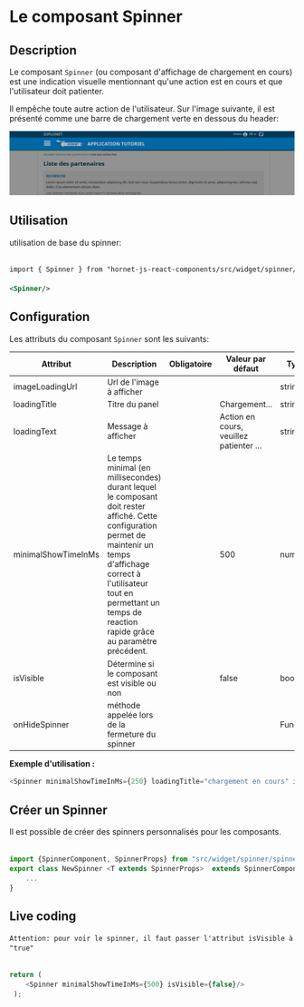 # Le composant Spinner

## Description

Le composant `Spinner` (ou composant d'affichage de chargement en cours) est une indication visuelle mentionnant qu'une action est en cours et que l'utilisateur doit patienter.

Il empêche toute autre action de l'utilisateur.
Sur l'image suivante, il est présenté comme une barre de chargement verte en dessous du header:

![Spinner dans l'application tuto](../sources/spinner/spinner-exemple.png)

## Utilisation

utilisation de base du spinner:

```xml

import { Spinner } from "hornet-js-react-components/src/widget/spinner/spinner";

<Spinner/>

```

## Configuration

Les attributs du composant `Spinner` sont les suivants:

| Attribut | Description | Obligatoire | Valeur par défaut | Type |
|---------- | ----------- |------------ | ----------------- |----|
| imageLoadingUrl | Url de l'image à afficher |  |  |string|
| loadingTitle | Titre du panel |  | Chargement... |string|
| loadingText | Message à afficher |  | Action en cours, veuillez patienter ... |string|
| minimalShowTimeInMs | Le temps minimal (en millisecondes) durant lequel le composant doit rester affiché. Cette configuration permet de maintenir un temps d'affichage correct à l'utilisateur tout en permettant un temps de reaction rapide grâce au paramètre précédent. |  | 500 | number|
| isVisible | Détermine si le composant est visible ou non |  | false |boolean|
| onHideSpinner | méthode appelée lors de la fermeture du spinner|||Function|

**Exemple d'utilisation :**

```javascript
<Spinner minimalShowTimeInMs={250} loadingTitle="chargement en cours" isVisible={true}/>
```

## Créer un Spinner

Il est possible de créer des spinners personnalisés pour les composants.

```javascript

import {SpinnerComponent, SpinnerProps} from "src/widget/spinner/spinner-component";
export class NewSpinner <T extends SpinnerProps>  extends SpinnerComponent<T> {
    ...
}

```

## Live coding

`Attention: pour voir le spinner, il faut passer l'attribut isVisible à "true" `

```javascript showroom

return (
    <Spinner minimalShowTimeInMs={500} isVisible={false}/>
 );
```